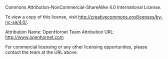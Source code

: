 Commons Attribution-NonCommercial-ShareAlike 4.0 International License. 

To view a copy of this license, visit http://creativecommons.org/licenses/by-nc-sa/4.0/.

Attribution Name: OpenHornet Team
Attribution URL: http://www.openhornet.com

For commercial licensing or any other licensing opportunities, please contact the team at the URL above.